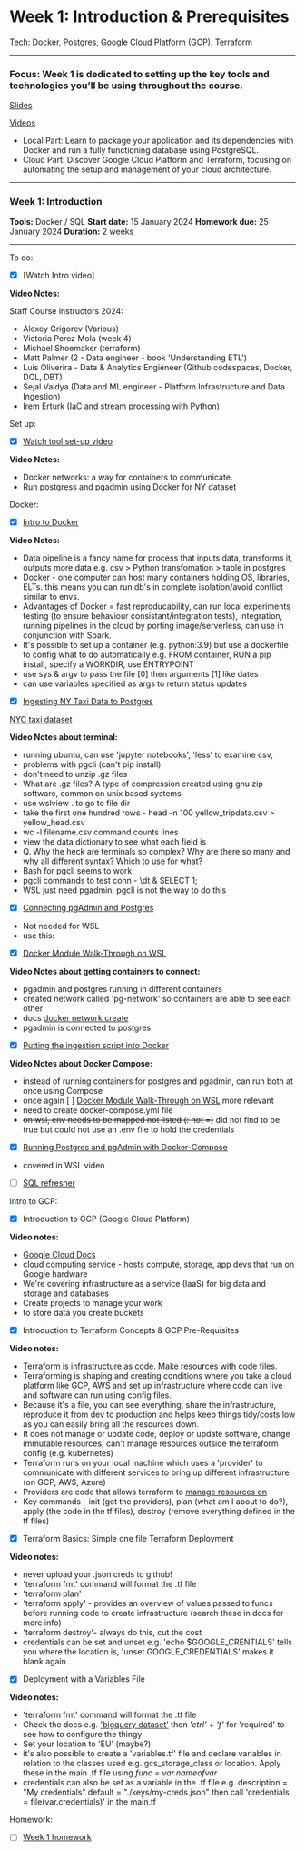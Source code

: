 # Week 1: Introduction & Prerequisites

Tech: Docker, Postgres, Google Cloud Platform (GCP), Terraform

---

### **Focus**: Week 1 is dedicated to setting up the key tools and technologies you’ll be using throughout the course.

[Slides](https://www.slideshare.net/AlexeyGrigorev/data-engineering-zoomcamp-introduction)

[Videos](https://dezoomcamp.streamlit.app/~/+/Week_1_Introduction_&_Prerequisites)

- Local Part: Learn to package your application and its dependencies with Docker and run a fully functioning database using PostgreSQL.
- Cloud Part: Discover Google Cloud Platform and Terraform, focusing on automating the setup and management of your cloud architecture.

---

### Week 1: Introduction
**Tools:** Docker / SQL
**Start date:** 15 January 2024
**Homework due:** 25 January 2024
**Duration:** 2 weeks

---

To do:
- [x] [Watch Intro video]

**Video Notes:**

Staff Course instructors 2024: 
- Alexey Grigorev (Various)
- Victoria Perez Mola (week 4)
- Michael Shoemaker (terraform)
- Matt Palmer (2 - Data engineer - book 'Understanding ETL')
- Luis Oliverira - Data & Analytics Engieneer (Github codespaces, Docker, DQL, DBT)
- Sejal Vaidya (Data and ML engineer - Platform Infrastructure and Data Ingestion)
- Irem Erturk (IaC and stream processing with Python)

Set up:
- [x] [Watch tool set-up video](https://www.youtube.com/watch?v=XOSUt8Ih3zA&list=PL3MmuxUbc_hJed7dXYoJw8DoCuVHhGEQb)

**Video Notes:**
- Docker networks: a way for containers to communicate.
- Run postgress and pgadmin using Docker for NY dataset

Docker:
- [x] [Intro to Docker](https://www.youtube.com/watch?v=EYNwNlOrpr0&t=5s)

**Video Notes:**
- Data pipeline is a fancy name for process that inputs data, transforms it, outputs more data e.g. csv > Python transfomation > table in postgres
- Docker - one computer can host many containers holding OS, libraries, ELTs. this means you can run db's in complete isolation/avoid conflict similar to envs. 
- Advantages of Docker = fast reproducability, can run local experiments testing (to ensure behaviour consistant/integration tests), integration, running pipelines in the cloud by porting image/serverless, can use in conjunction with Spark.
- It's possible to set up a container (e.g. python:3.9) but use a dockerfile to config what to do automatically e.g. FROM container, RUN a pip install, specify a WORKDIR, use ENTRYPOINT
- use sys & argv to pass the file [0] then arguments [1] like dates
- can use variables specified as args to return status updates

- [x] [Ingesting NY Taxi Data to Postgres](https://youtu.be/2JM-ziJt0WI)

[NYC taxi dataset](https://www.nyc.gov/site/tlc/about/tlc-trip-record-data.page)

**Video Notes about terminal:**
- running ubuntu, can use 'jupyter notebooks', 'less' to examine csv, 
- problems with pgcli (can't pip install)
- don't need to unzip .gz files
- What are .gz files? A type of compression created using gnu zip software, common on unix based systems
- use wslview . to go to file dir
- take the first one hundred rows - head -n 100 yellow_tripdata.csv > yellow_head.csv
- wc -l filename.csv command counts lines
- view the data dictionary to see what each field is
- Q. Why the heck are terminals so complex? Why are there so many and why all different syntax? Which to use for what? 
- Bash for pgcli seems to work
- pgcli commands to test conn - \dt & SELECT 1;
- WSL just need pgadmin, pgcli is not the way to do this

- [x] [Connecting pgAdmin and Postgres](https://youtu.be/hCAIVe9N0ow)

- Not needed for WSL
- use this:

- [x] [Docker Module Walk-Through on WSL](https://www.youtube.com/watch?v=Mv4zFm2AwzQ)

**Video Notes about getting containers to connect:**
- pgadmin and postgres running in different containers
- created network called 'pg-network' so containers are able to see each other
- docs [docker network create](https://docs.docker.com/engine/reference/commandline/network_create/)
- pgadmin is connected to postgres 

- [x] [Putting the ingestion script into Docker](https://youtu.be/B1WwATwf-vY)

**Video Notes about Docker Compose:**
- instead of running containers for postgres and pgadmin, can run both at once using Compose
- once again [ ] [Docker Module Walk-Through on WSL](https://www.youtube.com/watch?v=Mv4zFm2AwzQ) more relevant
- need to create docker-compose.yml file
- ~~on wsl, env needs to be mapped not listed (: not =)~~ did not find to be true but could not use an .env file to hold the credentials

- [x] [Running Postgres and pgAdmin with Docker-Compose](https://youtu.be/hKI6PkPhpa0)
 - covered in WSL video

- [ ] [SQL refresher](https://youtu.be/QEcps_iskgg)

Intro to GCP:
- [x] Introduction to GCP (Google Cloud Platform)

**Video notes:**
- [Google Cloud Docs](https://cloud.google.com/docs)
- cloud computing service - hosts compute, storage, app devs that run on Google hardware
- We're covering infrastructure as a service (IaaS) for big data and storage and databases
- Create projects to manage your work
- to store data you create buckets

- [x] Introduction to Terraform Concepts & GCP Pre-Requisites

**Video notes:**
- Terraform is infrastructure as code. Make resources with code files.
- Terraforming is shaping and creating conditions where you take a cloud platform like GCP, AWS and set up infrastructure where code can live and software can run using config files.
- Because it's a file, you can see everything, share the infrastructure, reproduce it from dev to production and helps keep things tidy/costs low as you can easily bring all the resources down.
- It does not manage or update code, deploy or update software, change immutable resources, can't manage resources outside the terraform config (e.g. kubernetes)
- Terraform runs on your local machine which uses a 'provider' to communicate with different services to bring up different infrastructure (on GCP, AWS, Azure)
- Providers are code that allows terraform to [manage resources on](https://registry.terraform.io/browse/providers)
- Key commands - init (get the providers), plan (what am I about to do?), apply (the code in the tf files), destroy (remove everything defined in the tf files)

- [x] Terraform Basics: Simple one file Terraform Deployment

**Video notes:**
- never upload your .json creds to github!
- 'terraform fmt' command will format the .tf file
- 'terraform plan'
- 'terraform apply' - provides an overview of values passed to funcs before running code to create infrastructure (search these in docs for more info)
- 'terraform destroy'- always do this, cut the cost
- credentials can be set and unset e.g. 'echo $GOOGLE_CRENTIALS' tells you where the location is, 'unset GOOGLE_CREDENTIALS' makes it blank again

- [x] Deployment with a Variables File

**Video notes:**
- 'terraform fmt' command will format the .tf file
- Check the docs e.g. ['bigquery dataset'](https://registry.terraform.io/providers/hashicorp/google/latest/docs/resources/bigquery_dataset) then *'ctrl'* + *'f'* for 'required' to see how to configure the thingy
- Set your location to 'EU' (maybe?)
- it's also possible to create a 'variables.tf' file and declare variables in relation to the classes used e.g. gcs_storage_class or location. Apply these in the main .tf file using *func = var.nameofvar*
- credentials can also be set as a variable in the .tf file e.g. description = "My credentials" default = "./keys/my-creds.json" then call 'credentials = file(var.credentials)' in the main.tf

Homework:
- [ ] [Week 1 homework](https://github.com/DataTalksClub/data-engineering-zoomcamp/tree/main/cohorts/2024)